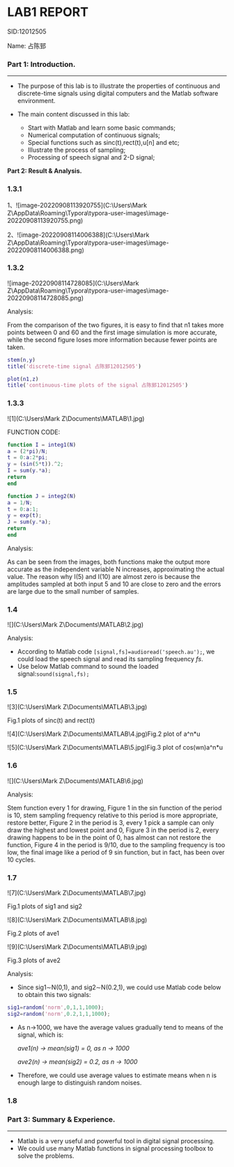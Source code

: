 # LAB1 REPORT

SID:12012505

Name: 占陈郅

### **Part 1: Introduction.**

------

- The purpose of this lab is to illustrate the properties of continuous and discrete-time signals using digital computers and the Matlab software environment.
- The main content discussed in this lab:

  - Start with Matlab and learn some basic commands;
  - Numerical computation of continuous signals;
  - Special functions such as sinc(t),rect(t),u[n] and etc;
  - Illustrate the process of sampling;
  - Processing of speech signal and 2-D signal;



**Part 2: Result & Analysis.**

### 1.3.1

1、![image-20220908113920755](C:\Users\Mark Z\AppData\Roaming\Typora\typora-user-images\image-20220908113920755.png)

2、![image-20220908114006388](C:\Users\Mark Z\AppData\Roaming\Typora\typora-user-images\image-20220908114006388.png)

### 1.3.2

![image-20220908114728085](C:\Users\Mark Z\AppData\Roaming\Typora\typora-user-images\image-20220908114728085.png)

Analysis:

From the comparison of the two figures, it is easy to find that n1 takes more points between 0 and 60 and the first image simulation is more accurate, while the second figure loses more information because fewer points are taken.

```matlab
stem(n,y)
title('discrete-time signal 占陈郅12012505')
```

```matlab
plot(n1,z)
title('continuous-time plots of the signal 占陈郅12012505')
```



### 1.3.3

![1](C:\Users\Mark Z\Documents\MATLAB\1.jpg)

FUNCTION CODE:

```matlab
function I = integ1(N)
a = (2*pi)/N;
t = 0:a:2*pi;
y = (sin(5*t)).^2;
I = sum(y.*a);
return
end

function J = integ2(N)
a = 1/N;
t = 0:a:1;
y = exp(t);
J = sum(y.*a);
return
end
```

Analysis:

As can be seen from the images, both functions make the output more accurate as the independent variable N increases, approximating the actual value. The reason why I(5) and I(10) are almost zero is because the amplitudes sampled at both input 5 and 10 are close to zero and the errors are large due to the small number of samples.

### 1.4

![](C:\Users\Mark Z\Documents\MATLAB\2.jpg)

Analysis:

- According to Matlab code `[signal,fs]=audioread('speech.au');`, we could load the speech signal and read its sampling frequency *fs*.
- Use below Matlab command to sound the loaded signal:`sound(signal,fs);`

### 1.5

![3](C:\Users\Mark Z\Documents\MATLAB\3.jpg)

Fig.1 plots of sinc(t) and rect(t)

![4](C:\Users\Mark Z\Documents\MATLAB\4.jpg)Fig.2  plot of a^n*u

![5](C:\Users\Mark Z\Documents\MATLAB\5.jpg)Fig.3 plot of cos(wn)a^n*u

### 1.6

![](C:\Users\Mark Z\Documents\MATLAB\6.jpg)

Analysis: 

Stem function every 1 for drawing, Figure 1 in the sin function of the period is 10, stem sampling frequency relative to this period is more appropriate, restore better, Figure 2 in the period is 3, every 1 pick a sample can only draw the highest and lowest point and 0, Figure 3 in the period is 2, every drawing happens to be in the point of 0, has almost can not restore the function, Figure 4 in the period is 9/10, due to the sampling frequency is too low, the final image like a period of 9 sin function, but in fact, has been over 10 cycles.

### 1.7

![7](C:\Users\Mark Z\Documents\MATLAB\7.jpg)

Fig.1 plots of sig1 and sig2

![8](C:\Users\Mark Z\Documents\MATLAB\8.jpg)

Fig.2 plots of ave1

![9](C:\Users\Mark Z\Documents\MATLAB\9.jpg)

Fig.3 plots of ave2

Analysis:

- Since sig1∼N(0,1), and sig2∼N(0.2,1), we could use Matlab code below to obtain this two signals:

```matlab
sig1=random('norm',0,1,1,1000);
sig2=random('norm',0.2,1,1,1000);
```

- As n→1000, we have the average values gradually tend to means of the signal, which is: 

   *ave1(n) → mean(sig1) = 0, as n → 1000*

   *ave2(n) → mean(sig2) = 0.2, as n → 1000*

- Therefore, we could use average values to estimate means when n is enough large to distinguish random noises.


### 1.8



### **Part 3: Summary & Experience.**

------

- Matlab is a very useful and powerful tool in digital signal processing.
- We could use many Matlab functions in signal processing toolbox to solve the problems.
